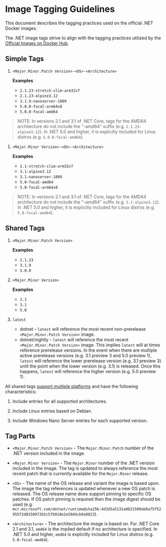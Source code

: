 # Image Tagging Guidelines

This document describes the tagging practices used on the official .NET Docker images.

The .NET image tags strive to align with the tagging practices utilized by the [Official Images on Docker Hub](https://hub.docker.com/search?q=&type=image&image_filter=official).

## Simple Tags

1. `<Major.Minor.Patch Version>-<OS>-<Architecture>`

    **Examples**

    * `2.1.23-stretch-slim-arm32v7`
    * `2.1.23-alpine3.12`
    * `3.1.9-nanoserver-1809`
    * `5.0.0-focal-arm64v8`
    * `5.0.0-focal-amd64`

> NOTE: In versions 2.1 and 3.1 of .NET Core, tags for the AMD64 architecture do not include the "-amd64" suffix (e.g. `2.1.23-alpine3.12`). In .NET 5.0 and higher, it is explicitly included for Linux distros (e.g. `5.0.0-focal-amd64`).

1. `<Major.Minor Version>-<OS>-<Architecture>`

    **Examples**

    * `2.1-stretch-slim-arm32v7`
    * `3.1-alpine3.12`
    * `3.1-nanoserver-1809`
    * `5.0-focal-amd64`
    * `5.0-focal-arm64v8`

> NOTE: In versions 2.1 and 3.1 of .NET Core, tags for the AMD64 architecture do not include the "-amd64" suffix (e.g. `3.1-alpine3.12`). In .NET 5.0 and higher, it is explicitly included for Linux distros (e.g. `5.0-focal-amd64`).

## Shared Tags

1. `<Major.Minor.Patch Version>`

    **Examples**

    * `2.1.23`
    * `3.1.9`
    * `5.0.0`

1. `<Major.Minor Version>`

    **Examples**

    * `2.1`
    * `3.1`
    * `5.0`

1. `latest`

    * dotnet - `latest` will reference the most recent non-prerelease `<Major.Minor.Patch Version>` image.
    * dotnet/nightly - `latest` will reference the most recent `<Major.Minor.Patch Version>` image.  This implies `latest` will at times reference prerelease versions.  In the event when there are multiple active prerelease versions (e.g. 3.1 preview 3 and 5.0 preview 1), `latest` will reference the lower prerelease version (e.g. 3.1 preview 3) until the point when the lower version (e.g. 3.1) is released.  Once this happens, `latest` will reference the higher version (e.g. 5.0 preview 1).

All shared tags [support multiple platforms](https://blog.docker.com/2017/09/docker-official-images-now-multi-platform/) and have the following characteristics:

1. Include entries for all supported architectures.

1. Include Linux entries based on Debian.

1. Include Windows Nano Server entries for each supported version.

## Tag Parts

* `<Major.Minor.Patch Version>` - The `Major.Minor.Patch` number of the .NET version included in the image.

* `<Major.Minor Version>` - The `Major.Minor` number of the .NET version included in the image.  The tag is updated to always reference the most recent patch that is currently available for the `Major.Minor` release.

* `<OS>` - The name of the OS release and variant the image is based upon.  The image the tag references is updated whenever a new OS patch is released.  The OS release name does support pinning to specific OS patches.  If OS patch pinning is required then the image digest should be used (e.g. `mcr.microsoft.com/dotnet/runtime@sha256:4d3d5a5131a0621509ab8a75f52955f2d0150972b5c5fb918e2e59d4cb9a9823`).

* `<Architecture>` - The architecture the image is based on.  For .NET Core 2.1 and 3.1, `amd64` is the implied default if no architecture is specified. In .NET 5.0 and higher, `amd64` is explicitly included for Linux distros (e.g. `5.0-focal-amd64`).
